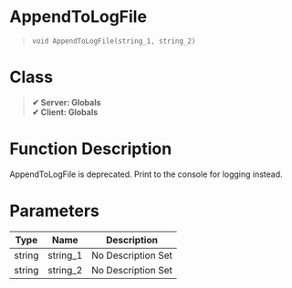 # AppendToLogFile
> `void AppendToLogFile(string_1, string_2)`
# Class
> __✔ Server: Globals__  
> __✔ Client: Globals__  
# Function Description
AppendToLogFile is deprecated. Print to the console for logging instead.
# Parameters
Type|Name|Description
--|--|--
string|string_1|No Description Set
string|string_2|No Description Set
